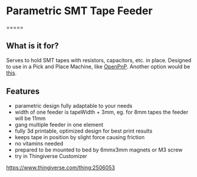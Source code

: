 # Parametric SMT Tape Feeder
=====

What is it for?
---
Serves to hold SMT tapes with resistors, capacitors, etc. in place. Designed to use in a Pick and Place Machine, like [OpenPnP](http://openpnp.org/). Another option would be [this](http://malte-randt.de/strip-feeders-and-modular-tray-for-smd/).


Features
---
  * parametric design fully adaptable to your needs
  * width of one feeder is tapeWidth + 3mm, eg. for 8mm tapes the feeder will be 11mm 
  * gang multiple feeder in one element
  * fully 3d printable, optimized design for best print results
  * keeps tape in position by slight force causing friction
  * no vitamins needed
  * prepared to be mounted to bed by 6mmx3mm magnets or M3 screw
  * try in Thingiverse Customizer


https://www.thingiverse.com/thing:2506053